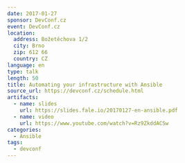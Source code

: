 ```yaml
---
date: 2017-01-27
sponsor: DevConf.cz
event: DevConf.cz
location:
  address: Božetěchova 1/2
  city: Brno
  zip: 612 66
  country: CZ
language: en
type: talk
length: 50
title: Automating your infrastructure with Ansible
source_url: https://devconf.cz/schedule.html
artifacts:
  - name: slides
    url: https://slides.fale.io/20170127-en-ansible.pdf
  - name: video
    url: https://www.youtube.com/watch?v=Rz9ZkddACSw
categories:
  - Ansible
tags:
  - devconf
---
```


